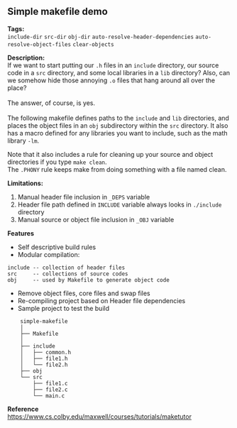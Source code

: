 ## Simple makefile demo

**Tags:**<br>
```include-dir``` ```src-dir``` ```obj-dir``` ```auto-resolve-header-dependencies``` ```auto-resolve-object-files``` ```clear-objects```

**Description:**<br>
If we want to start putting our ```.h``` files in an ```include``` directory, our source code in a ```src``` directory, and some local libraries in a ```lib``` directory? Also, can we somehow hide those annoying ```.o``` files that hang around all over the place?<br>
<br>
The answer, of course, is yes.<br>
<br>
The following makefile defines paths to the ```include``` and ```lib``` directories, and places the object files in an ```obj``` subdirectory within the ```src``` directory. It also has a macro defined for any libraries you want to include, such as the math library ```-lm```.<br>

Note that it also includes a rule for cleaning up your source and object directories if you type ```make clean```.<br>
The ```.PHONY``` rule keeps make from doing something with a file named clean.<br>

**Limitations:**<br>
1. Manual header file inclusion in ```_DEPS``` variable
2. Header file path defined in ```INCLUDE``` variable always looks in ```./include``` directory
3. Manual source or object file inclusion in ```_OBJ``` variable

**Features**<br>
- Self descriptive build rules
- Modular compilation:
```
include -- collection of header files
src     -- collections of source codes
obj     -- used by Makefile to generate object code
```
- Remove object files, core files and swap files
- Re-compiling project based on Header file dependencies
- Sample project to test the build
```
    simple-makefile
    │
    ├── Makefile
    │
    ├── include
    │   ├── common.h
    │   ├── file1.h
    │   └── file2.h
    ├── obj
    └── src
        ├── file1.c
        ├── file2.c
        └── main.c
```

**Reference**<br>
https://www.cs.colby.edu/maxwell/courses/tutorials/maketutor<br>

